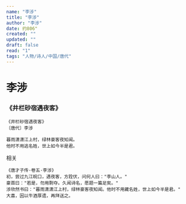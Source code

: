 ```yaml
---
name: "李涉"
title: "李涉"
author: "李涉"
date: 约806"
created: ""
updated: ""
draft: false
read: "1"
tags: "人物/诗人/中国/唐代"
---
```


# 李涉

### 《井栏砂宿遇夜客》

```
《井栏砂宿遇夜客》
〔唐代〕李涉

暮雨潇潇江上村，绿林豪客夜知闻。
他时不用逃名姓，世上如今半是君。
```

相关
```
《唐才子传·卷五·李涉》
初，尝过九江皖口，遇夜客，方跧伏，问何人曰："李山人。"
豪首曰："若是，勿用剽夺。久闻诗名，愿题一篇足矣。"
涉欣然书曰："暮雨潇潇江上村，绿林豪客夜知闻。他时不用藏名姓，世上如今半是君。"
大喜，因以牛酒厚遗，再拜送之。
```